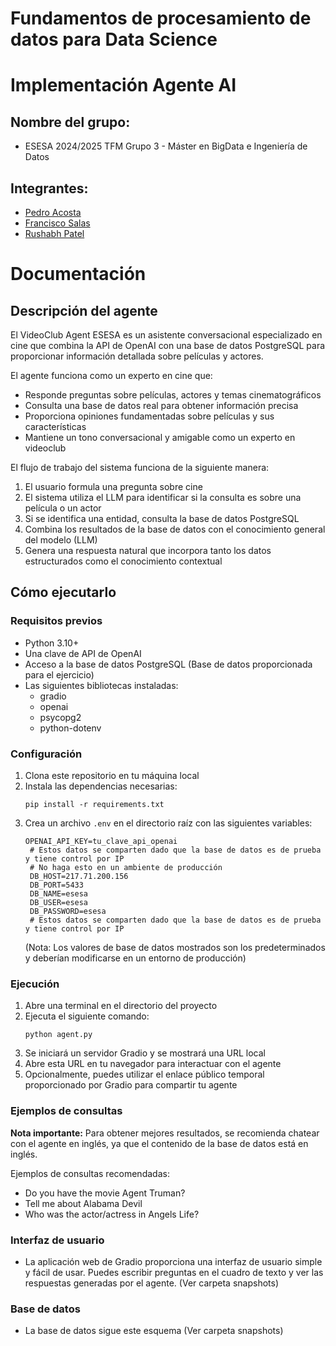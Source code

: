 # Fundamentos de procesamiento de datos para Data Science

# Implementación Agente AI

## Nombre del grupo:

* ESESA 2024/2025 TFM Grupo 3 - Máster en BigData e Ingeniería de Datos

## Integrantes:

* [Pedro Acosta](https://github.com/poacosta)
* [Francisco Salas](https://github.com/Firulais730)
* [Rushabh Patel](https://github.com/rushabhp01)

# Documentación

## Descripción del agente

El VideoClub Agent ESESA es un asistente conversacional especializado en cine que combina la API de OpenAI con una base
de datos PostgreSQL para proporcionar información detallada sobre películas y actores.

El agente funciona como un experto en cine que:

- Responde preguntas sobre películas, actores y temas cinematográficos
- Consulta una base de datos real para obtener información precisa
- Proporciona opiniones fundamentadas sobre películas y sus características
- Mantiene un tono conversacional y amigable como un experto en videoclub

El flujo de trabajo del sistema funciona de la siguiente manera:

1. El usuario formula una pregunta sobre cine
2. El sistema utiliza el LLM para identificar si la consulta es sobre una película o un actor
3. Si se identifica una entidad, consulta la base de datos PostgreSQL
4. Combina los resultados de la base de datos con el conocimiento general del modelo (LLM)
5. Genera una respuesta natural que incorpora tanto los datos estructurados como el conocimiento contextual

## Cómo ejecutarlo

### Requisitos previos

- Python 3.10+
- Una clave de API de OpenAI
- Acceso a la base de datos PostgreSQL (Base de datos proporcionada para el ejercicio)
- Las siguientes bibliotecas instaladas:
    - gradio
    - openai
    - psycopg2
    - python-dotenv

### Configuración

1. Clona este repositorio en tu máquina local
2. Instala las dependencias necesarias:
   ```
   pip install -r requirements.txt
   ```
3. Crea un archivo `.env` en el directorio raíz con las siguientes variables:
   ```
   OPENAI_API_KEY=tu_clave_api_openai
    # Estos datos se comparten dado que la base de datos es de prueba y tiene control por IP
    # No haga esto en un ambiente de producción
    DB_HOST=217.71.200.156
    DB_PORT=5433
    DB_NAME=esesa
    DB_USER=esesa
    DB_PASSWORD=esesa
    # Estos datos se comparten dado que la base de datos es de prueba y tiene control por IP
   ```
   (Nota: Los valores de base de datos mostrados son los predeterminados y deberían modificarse en un entorno de
   producción)

### Ejecución

1. Abre una terminal en el directorio del proyecto
2. Ejecuta el siguiente comando:
   ```
   python agent.py
   ```
3. Se iniciará un servidor Gradio y se mostrará una URL local
4. Abre esta URL en tu navegador para interactuar con el agente
5. Opcionalmente, puedes utilizar el enlace público temporal proporcionado por Gradio para compartir tu agente

### Ejemplos de consultas

**Nota importante:** Para obtener mejores resultados, se recomienda chatear con el agente en inglés, ya que el contenido
de la base de datos está en inglés.

Ejemplos de consultas recomendadas:

- Do you have the movie Agent Truman?
- Tell me about Alabama Devil
- Who was the actor/actress in Angels Life?

### Interfaz de usuario

* La aplicación web de Gradio proporciona una interfaz de usuario simple y fácil de usar. Puedes escribir preguntas en
  el
  cuadro de texto y ver las respuestas generadas por el agente. (Ver carpeta snapshots)

### Base de datos

* La base de datos sigue este esquema (Ver carpeta snapshots)
